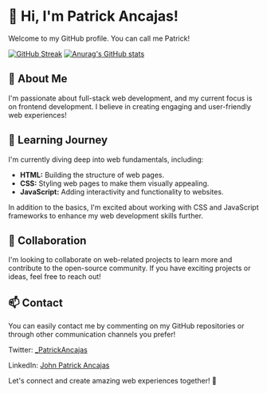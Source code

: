 # 👋 Hi, I'm Patrick Ancajas!

Welcome to my GitHub profile. You can call me Patrick!

[![GitHub Streak](https://streak-stats.demolab.com?user=JohnPatrickAncajas&theme=holi-theme&exclude_days=Tue&card_width=700)](https://git.io/streak-stats)
[![Anurag's GitHub stats](https://github-readme-stats.vercel.app/api?username=JohnPatrickAncajas&show_icons=true&theme=holi&card_width=700)](https://github.com/anuraghazra/github-readme-stats)

## 👀 About Me

I'm passionate about full-stack web development, and my current focus is on frontend development. I believe in creating engaging and user-friendly web experiences!

## 🌱 Learning Journey

I'm currently diving deep into web fundamentals, including:

- **HTML:** Building the structure of web pages.
- **CSS:** Styling web pages to make them visually appealing.
- **JavaScript:** Adding interactivity and functionality to websites.

In addition to the basics, I'm excited about working with CSS and JavaScript frameworks to enhance my web development skills further.

## 💞️ Collaboration

I'm looking to collaborate on web-related projects to learn more and contribute to the open-source community. If you have exciting projects or ideas, feel free to reach out!

## 📫 Contact

You can easily contact me by commenting on my GitHub repositories or through other communication channels you prefer!

Twitter: [_PatrickAncajas](https://twitter.com/_PatrickAncajas)

LinkedIn: [John Patrick Ancajas](https://www.linkedin.com/in/john-patrick-ancajas-2b808828a/)

Let's connect and create amazing web experiences together! 🚀
